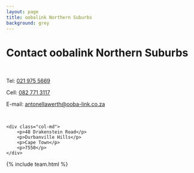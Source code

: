 ```yaml
---
layout: page
title: oobalink Northern Suburbs
background: grey
---
```

<div class="col-lg-12 text-center">
	<h1 class="section-heading text-uppercase">Contact oobalink Northern Suburbs</h1>
</div>

<br>

<div class="container contact-us">
  <div class="row">

  <div class="col-md">
		<p>Tel: <a href="tel:++27219755669">021 975 5669</a></p>
		<p>Cell: <a href="tel:+27836472978">082 771 3117</a></p>
		<p>E-mail: <a href="franco@werth.co.za?subject=Mail from evo Website">antonellawerth@ooba-link.co.za</a></p>
		<br>
    </div>

    <div class="col-md">
		<p>48 Drakenstein Road</p>
		<p>Durbanville Hills</p>
		<p>Cape Town</p>
		<p>7550</p>
    </div>
    
  </div>
</div>

{% include team.html %}

<br>

